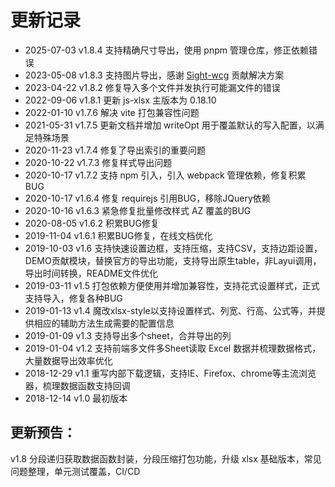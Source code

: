# 更新记录

- 2025-07-03 v1.8.4 支持精确尺寸导出，使用 pnpm 管理仓库，修正依赖错误
- 2023-05-08 v1.8.3 支持图片导出，感谢 [Sight-wcg](https://github.com/Sight-wcg) 贡献解决方案
- 2023-04-22 v1.8.2 修复导入多个文件并发执行可能漏文件的错误
- 2022-09-06 v1.8.1 更新 js-xlsx 主版本为 0.18.10
- 2022-01-10 v1.7.6 解决 vite 打包兼容性问题
- 2021-05-31 v1.7.5 更新文档并增加 writeOpt 用于覆盖默认的写入配置，以满足特殊场景
- 2020-11-23 v1.7.4 修复了导出索引的重要问题
- 2020-10-22 v1.7.3 修复样式导出问题
- 2020-10-17 v1.7.2 支持 npm 引入，引入 webpack 管理依赖，修复积累 BUG
- 2020-10-17 v1.6.4 修复 requirejs 引用BUG，移除JQuery依赖
- 2020-10-16 v1.6.3 紧急修复批量修改样式 AZ 覆盖的BUG
- 2020-08-05 v1.6.2 积累BUG修复
- 2019-11-04 v1.6.1 积累BUG修复，在线文档优化
- 2019-10-03 v1.6 支持快速设置边框，支持压缩，支持CSV，支持边距设置，DEMO贡献模块，替换官方的导出功能，支持导出原生table，非Layui调用，导出时间转换，README文件优化
- 2019-03-11 v1.5 打包依赖方便使用并增加兼容性，支持花式设置样式，正式支持导入，修复各种BUG
- 2019-01-13 v1.4 魔改xlsx-style以支持设置样式、列宽、行高、公式等，并提供相应的辅助方法生成需要的配置信息
- 2019-01-09 v1.3 支持导出多个sheet，合并导出的列
- 2019-01-04 v1.2 支持前端多文件多Sheet读取 Excel 数据并梳理数据格式，大量数据导出效率优化
- 2018-12-29 v1.1 重写内部下载逻辑，支持IE、Firefox、chrome等主流浏览器，梳理数据函数支持回调
- 2018-12-14 v1.0 最初版本

## 更新预告：

v1.8 分段递归获取数据函数封装，分段压缩打包功能，升级 xlsx 基础版本，常见问题整理，单元测试覆盖，CI/CD